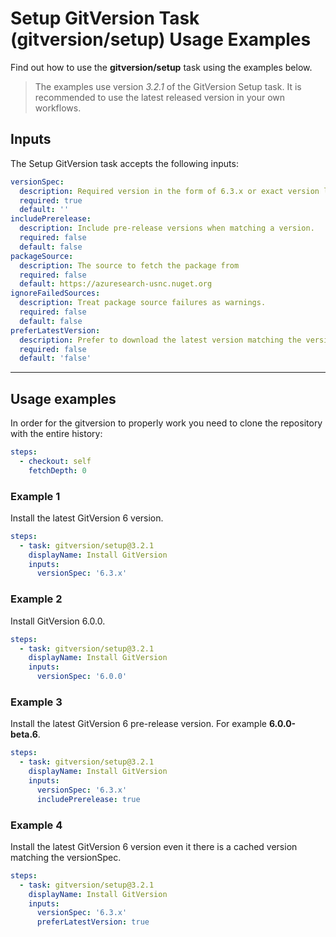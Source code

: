 # Setup GitVersion Task (gitversion/setup) Usage Examples

Find out how to use the **gitversion/setup** task using the examples below.

> The examples use version _3.2.1_ of the GitVersion Setup task.  It is recommended to use the latest released version in your own workflows.

## Inputs

The Setup GitVersion task accepts the following inputs:

```yaml
versionSpec:
  description: Required version in the form of 6.3.x or exact version like 6.3.0.
  required: true
  default: ''
includePrerelease:
  description: Include pre-release versions when matching a version.
  required: false
  default: false
packageSource:
  description: The source to fetch the package from
  required: false
  default: https://azuresearch-usnc.nuget.org
ignoreFailedSources:
  description: Treat package source failures as warnings.
  required: false
  default: false
preferLatestVersion:
  description: Prefer to download the latest version matching the versionSpec, even if there is a local cached version.
  required: false
  default: 'false'
```

---

## Usage examples

In order for the gitversion to properly work you need to clone the repository with the entire history:

```yaml
steps:
  - checkout: self
    fetchDepth: 0
```

### Example 1

Install the latest GitVersion 6 version.

```yaml
steps:
  - task: gitversion/setup@3.2.1
    displayName: Install GitVersion
    inputs:
      versionSpec: '6.3.x'
```

### Example 2

Install GitVersion 6.0.0.

```yaml
steps:
  - task: gitversion/setup@3.2.1
    displayName: Install GitVersion
    inputs:
      versionSpec: '6.0.0'
```

### Example 3

Install the latest GitVersion 6 pre-release version.  For example **6.0.0-beta.6**.

```yaml
steps:
  - task: gitversion/setup@3.2.1
    displayName: Install GitVersion
    inputs:
      versionSpec: '6.3.x'
      includePrerelease: true
```

### Example 4

Install the latest GitVersion 6 version even it there is a cached version matching the versionSpec.

```yaml
steps:
  - task: gitversion/setup@3.2.1
    displayName: Install GitVersion
    inputs:
      versionSpec: '6.3.x'
      preferLatestVersion: true
```
